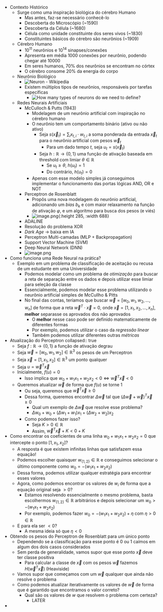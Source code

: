 - Contexto Histórico
	- Surge como uma inspiração biológica do cérebro Humano
		- Mas antes, faz-se necessário conhecê-lo
		- Descoberta do Microscópio (~1590)
		- Descoberta da Célula (~1680)
		- Célula como unidade constituinte dos seres vivos (~1830)
		- Constituintes básicos do cérebro são neurônios (~1909)
	- Cérebro Humano
		- $10^{11}$ neurônios e $10^{14}$ sinapses/conexões
		- Apresenta em média $1000$ conexões por neurônio, podendo chegar até $10000$
		- Em seres humanos, 70% dos neurônios se encontram no córtex
		- O cérebro consome 20% da energia do corpo
	- Neurônio Biológico
		- ![Neuron - Wikipedia](https://upload.wikimedia.org/wikipedia/commons/1/10/Blausen_0657_MultipolarNeuron.png)
		- Existem múltiplos tipos de neurônios, responsáveis por tarefas específicas
			- ![How many types of neurons do we need to define?](https://scx2.b-cdn.net/gfx/news/2013/howmanytypes.jpg)
	- Redes Neurais Artificiais
		- McCulloch & Putts (1943)
			- Modelagem de um neurônio artificial com inspiração no cérebro humano
			- O neurônio tem um comportamento binário (ativo ou não ativo)
				- Seja $s(\vec{x}_t) = \sum_i x_{t,i} \cdot w_{t,i}$ a soma ponderada da entrada $\vec{x}_t$ para o neurônio artificial com pesos $\vec{w}_t$
					- Para um dado tempo $t$, seja $u_t = s(\vec{x}_t)$
				- Seja $h: \mathbb{R} \to \{0, 1\}$ uma função de ativação baseada em threshold com limiar $\theta \in \mathbb{R}$
					- Se $u_t \geq \theta$, $h(u_t) = 1$
					- Do contrário, $h(u_t) = 0$
			- Apenas com esse modelo simples já conseguimos implementar o funcionamento das portas lógicas AND, OR e NOT
		- Perceptron de Rosenblatt
			- Propôs uma nova modelagem do neurônio artificial, adicionando um *bias* $b_k$ e com maior relaxamento na função de ativação $\varphi$, e um algoritmo para busca dos pesos (e viés)
			- ![image.png](../assets/image_1696622340638_0.png){:height 285, :width 688}
		- ADALINE
		- Resolução do problema XOR
		- *Dark Age* -> baixa em IA
		- Perceptron Multi-camadas (MLP + Backpropagation)
		- Support Vector Machine (SVM)
		- Deep Neural Network (DNN)
		- ![image.png](../assets/image_1696622683331_0.png)
- Como funciona uma Rede Neural na prática?
	- Exemplo em um problema de classificação de aceitação ou recusa de um estudante em uma Universidade
		- Podemos modelar como um problema de *otimização* para buscar a reta de separação entre os dados e depois utilizar esse limiar para seleção da classe
		- Essencialmente, podemos modelar esse problema utilizando o neurônio artificial simples de McCullho & Pitts
		- No final das contas, teríamos que buscar $\vec{w} = [w_0, w_1, w_2, \dots, w_n]$ de forma que a reta $\vec{w}^T \cdot \vec{x} = 0$, onde $\vec{x} = [1, x_1, x_2, \dots, x_n]$, **melhor** separasse os aprovados dos não aprovados
			- O **melhor** nesse caso pode ser definido matematicamente de diferentes formas
			- Por exemplo, podemos utilizar o caso da *regressão linear*
			- Também podemos utilizar diferentes outras *métricas*
- Atualização do Perceptron
  collapsed:: true
	- Seja $f: \mathbb{R} \to \{0, 1\}$ a função de ativação degrau
	- Seja $\vec{w} = [w_0, w_1, w_2] \in \mathbb{R}^3$ os pesos de um Perceptron
	- Seja $\vec{x} = [1, x_1, x_2] \in \mathbb{R}^3$ um ponto qualquer
	- Seja $u = \vec{w}^T\vec{x}$
	- Inicialmente, $f(u) = 0$
		- Isso implica que $w_0 + w_1x_1 + w_2x_2 < 0 \iff \vec{w}^T\vec{x} < 0$
	- Queremos atualizar $\vec{w}$ de forma que $f(u)$ se torne $1$
		- Ou seja, queremos que $\vec{w}^T\vec{x} \geq 0$
		- Dessa forma, queremos encontrar $\Delta\vec{w}$ tal que $(\Delta\vec{w}+\vec{w})^T\vec{x} \geq 0$
			- Qual um exemplo de $\Delta\vec{w}$ que resolve esse problema?
			- $\Delta w_0 + w_0 + (\Delta w_1 + w_1)x_1 + (\Delta w_2 + w_2)x_2$
		- Como podemos fazer isso?
			- Seja $K > 0 \in \mathbb{R}$
			- Assim, $\vec{w}^T\vec{x} + K < 0 + K$
- Como encontrar os coeficientes de uma linha $w_0 + w_1x_1 + w_2x_2 = 0$ que intercepte o ponto $[1, x_1, x_2]$?
	- A resposta é que existem infinitas linhas que satisfazem essa equação!
	- Podemos escolher quaisquer $w_{\{1, 2\}} \in \mathbb{R}$ e conseguimos selecionar o último componente como $w_0 = - (w_1x_1 + w_2x_2)$
	- Dessa forma, podemos utilizar qualquer estratégia para encontrar esses valores
	- Agora, como podemos encontrar os valores de $w_i$ de forma que a equação original seja $> 0$?
		- Estamos resolvendo essencialmente o mesmo problema, basta escolhermos $w_{\{1, 2\}} \in \mathbb{R}$ arbitrários e depois selecionar um $w_0 > -(w_1x_1 + w_2x_2)$
		- Por exemplo, podemos fazer $w_0 = -(w_1x_1 + w_2x_2) + \eta$ com $\eta > 0 \in \mathbb{R}$
	- E para ela ser $< 0$?
		- A mesma ideia só que $\eta < 0$
- Obtendo os pesos do Perceptron de Rosenblatt para um único ponto
	- Dependendo se a classificação para esse ponto é $0$ ou $1$ caímos em algum dos dois casos considerados
	- Sem perda de generalidade, vamos supor que esse ponto $\vec{x}$ deve ter classe positiva
		- Para calcular a classe de $\vec{x}$ com os pesos $\vec{w}$ fazemos $H(\vec{w}^T\vec{x})$ (Heaviside)
	- Vamos supor que começamos com um $\vec{w}$ qualquer que ainda não resolve o problema
	- Como podemos atualizar iterativamente os valores de $\vec{w}$ de forma que é garantido que encontramos o valor correto?
		- Qual são os valores de $w$ que resolvem o problema com certeza?
			- LATER
-